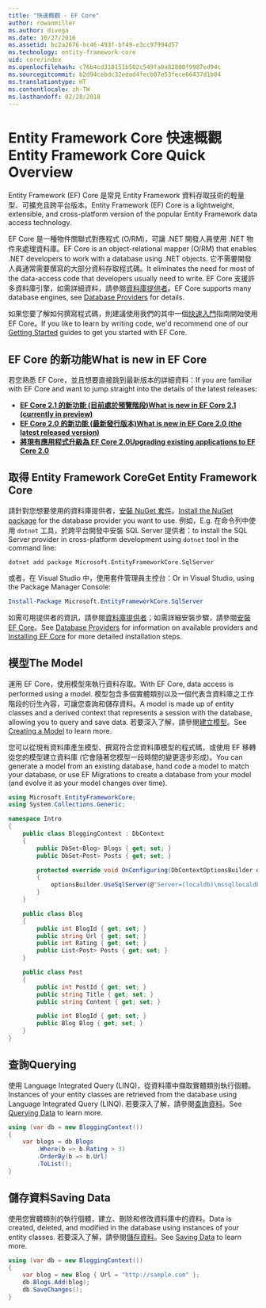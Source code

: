 ```yaml
---
title: "快速概觀 - EF Core"
author: rowanmiller
ms.author: divega
ms.date: 10/27/2016
ms.assetid: bc2a2676-bc46-493f-bf49-e3cc97994d57
ms.technology: entity-framework-core
uid: core/index
ms.openlocfilehash: c76b4cd318151b502c549fa0a82800f9987ed94c
ms.sourcegitcommit: b2d94cebdc32edad4fecb07e53fece66437d1b04
ms.translationtype: HT
ms.contentlocale: zh-TW
ms.lasthandoff: 02/28/2018
---
```

# <a name="entity-framework-core-quick-overview"></a><span data-ttu-id="d1ad0-102">Entity Framework Core 快速概觀</span><span class="sxs-lookup"><span data-stu-id="d1ad0-102">Entity Framework Core Quick Overview</span></span>

<span data-ttu-id="d1ad0-103">Entity Framework (EF) Core 是常見 Entity Framework 資料存取技術的輕量型、可擴充且跨平台版本。</span><span class="sxs-lookup"><span data-stu-id="d1ad0-103">Entity Framework (EF) Core is a lightweight, extensible, and cross-platform version of the popular Entity Framework data access technology.</span></span>

<span data-ttu-id="d1ad0-104">EF Core 是一種物件關聯式對應程式 (O/RM)，可讓 .NET 開發人員使用 .NET 物件來處理資料庫。</span><span class="sxs-lookup"><span data-stu-id="d1ad0-104">EF Core is an object-relational mapper (O/RM) that enables .NET developers to work with a database using .NET objects.</span></span> <span data-ttu-id="d1ad0-105">它不需要開發人員通常需要撰寫的大部分資料存取程式碼。</span><span class="sxs-lookup"><span data-stu-id="d1ad0-105">It eliminates the need for most of the data-access code that developers usually need to write.</span></span> <span data-ttu-id="d1ad0-106">EF Core 支援許多資料庫引擎，如需詳細資料，請參閱[資料庫提供者](providers/index.md)。</span><span class="sxs-lookup"><span data-stu-id="d1ad0-106">EF Core supports many database engines, see [Database Providers](providers/index.md) for details.</span></span>

<span data-ttu-id="d1ad0-107">如果您要了解如何撰寫程式碼，則建議使用我們的其中一個[快速入門](get-started/index.md)指南開始使用 EF Core。</span><span class="sxs-lookup"><span data-stu-id="d1ad0-107">If you like to learn by writing code, we'd recommend one of our [Getting Started](get-started/index.md) guides to get you started with EF Core.</span></span>

## <a name="what-is-new-in-ef-core"></a><span data-ttu-id="d1ad0-108">EF Core 的新功能</span><span class="sxs-lookup"><span data-stu-id="d1ad0-108">What is new in EF Core</span></span>

<span data-ttu-id="d1ad0-109">若您熟悉 EF Core，並且想要直接跳到最新版本的詳細資料：</span><span class="sxs-lookup"><span data-stu-id="d1ad0-109">If you are familiar with EF Core and want to jump straight into the details of the latest releases:</span></span>

- <span data-ttu-id="d1ad0-110">**[EF Core 2.1 的新功能 (目前處於預覽階段)](xref:core/what-is-new/ef-core-2.1)**</span><span class="sxs-lookup"><span data-stu-id="d1ad0-110">**[What is new in EF Core 2.1 (currently in preview)](xref:core/what-is-new/ef-core-2.1)**</span></span>
- <span data-ttu-id="d1ad0-111">**[EF Core 2.0 的新功能 (最新發行版本)](xref:core/what-is-new/ef-core-2.0)**</span><span class="sxs-lookup"><span data-stu-id="d1ad0-111">**[What is new in EF Core 2.0 (the latest released version)](xref:core/what-is-new/ef-core-2.0)**</span></span>
- <span data-ttu-id="d1ad0-112">**[將現有應用程式升級為 EF Core 2.0](xref:core/miscellaneous/1x-2x-upgrade)**</span><span class="sxs-lookup"><span data-stu-id="d1ad0-112">**[Upgrading existing applications to EF Core 2.0](xref:core/miscellaneous/1x-2x-upgrade)**</span></span>


## <a name="get-entity-framework-core"></a><span data-ttu-id="d1ad0-113">取得 Entity Framework Core</span><span class="sxs-lookup"><span data-stu-id="d1ad0-113">Get Entity Framework Core</span></span>

<span data-ttu-id="d1ad0-114">請針對您想要使用的資料庫提供者，[安裝 NuGet 套件](https://docs.nuget.org/ndocs/quickstart/use-a-package)。</span><span class="sxs-lookup"><span data-stu-id="d1ad0-114">[Install the NuGet package](https://docs.nuget.org/ndocs/quickstart/use-a-package) for the database provider you want to use.</span></span> <span data-ttu-id="d1ad0-115">例如，</span><span class="sxs-lookup"><span data-stu-id="d1ad0-115">E.g.</span></span> <span data-ttu-id="d1ad0-116">在命令列中使用 `dotnet` 工具，於跨平台開發中安裝 SQL Server 提供者：</span><span class="sxs-lookup"><span data-stu-id="d1ad0-116">to install the SQL Server provider in cross-platform development using `dotnet` tool in the command line:</span></span>

``` Console
dotnet add package Microsoft.EntityFrameworkCore.SqlServer
```

<span data-ttu-id="d1ad0-117">或者，在 Visual Studio 中，使用套件管理員主控台：</span><span class="sxs-lookup"><span data-stu-id="d1ad0-117">Or in Visual Studio, using the Package Manager Console:</span></span>

``` PowerShell
Install-Package Microsoft.EntityFrameworkCore.SqlServer
```
<span data-ttu-id="d1ad0-118">如需可用提供者的資訊，請參閱[資料庫提供者](providers/index.md)；如需詳細安裝步驟，請參閱[安裝 EF Core](get-started/install/index.md)。</span><span class="sxs-lookup"><span data-stu-id="d1ad0-118">See [Database Providers](providers/index.md) for information on available providers and [Installing EF Core](get-started/install/index.md) for more detailed installation steps.</span></span>

## <a name="the-model"></a><span data-ttu-id="d1ad0-119">模型</span><span class="sxs-lookup"><span data-stu-id="d1ad0-119">The Model</span></span>

<span data-ttu-id="d1ad0-120">運用 EF Core，使用模型來執行資料存取。</span><span class="sxs-lookup"><span data-stu-id="d1ad0-120">With EF Core, data access is performed using a model.</span></span> <span data-ttu-id="d1ad0-121">模型包含多個實體類別以及一個代表含資料庫之工作階段的衍生內容，可讓您查詢和儲存資料。</span><span class="sxs-lookup"><span data-stu-id="d1ad0-121">A model is made up of entity classes and a derived context that represents a session with the database, allowing you to query and save data.</span></span> <span data-ttu-id="d1ad0-122">若要深入了解，請參閱[建立模型](modeling/index.md)。</span><span class="sxs-lookup"><span data-stu-id="d1ad0-122">See [Creating a Model](modeling/index.md) to learn more.</span></span>

<span data-ttu-id="d1ad0-123">您可以從現有資料庫產生模型、撰寫符合您資料庫模型的程式碼，或使用 EF 移轉從您的模型建立資料庫 (它會隨著您模型一段時間的變更逐步形成)。</span><span class="sxs-lookup"><span data-stu-id="d1ad0-123">You can generate a model from an existing database, hand code a model to match your database, or use EF Migrations to create a database from your model (and evolve it as your model changes over time).</span></span>

``` csharp
using Microsoft.EntityFrameworkCore;
using System.Collections.Generic;

namespace Intro
{
    public class BloggingContext : DbContext
    {
        public DbSet<Blog> Blogs { get; set; }
        public DbSet<Post> Posts { get; set; }

        protected override void OnConfiguring(DbContextOptionsBuilder optionsBuilder)
        {
            optionsBuilder.UseSqlServer(@"Server=(localdb)\mssqllocaldb;Database=MyDatabase;Trusted_Connection=True;");
        }
    }

    public class Blog
    {
        public int BlogId { get; set; }
        public string Url { get; set; }
        public int Rating { get; set; }
        public List<Post> Posts { get; set; }
    }

    public class Post
    {
        public int PostId { get; set; }
        public string Title { get; set; }
        public string Content { get; set; }

        public int BlogId { get; set; }
        public Blog Blog { get; set; }
    }
}
```

## <a name="querying"></a><span data-ttu-id="d1ad0-124">查詢</span><span class="sxs-lookup"><span data-stu-id="d1ad0-124">Querying</span></span>

<span data-ttu-id="d1ad0-125">使用 Language Integrated Query (LINQ)，從資料庫中擷取實體類別執行個體。</span><span class="sxs-lookup"><span data-stu-id="d1ad0-125">Instances of your entity classes are retrieved from the database using Language Integrated Query (LINQ).</span></span> <span data-ttu-id="d1ad0-126">若要深入了解，請參閱[查詢資料](querying/index.md)。</span><span class="sxs-lookup"><span data-stu-id="d1ad0-126">See [Querying Data](querying/index.md) to learn more.</span></span>

``` csharp
using (var db = new BloggingContext())
{
    var blogs = db.Blogs
        .Where(b => b.Rating > 3)
        .OrderBy(b => b.Url)
        .ToList();
}
```

## <a name="saving-data"></a><span data-ttu-id="d1ad0-127">儲存資料</span><span class="sxs-lookup"><span data-stu-id="d1ad0-127">Saving Data</span></span>

<span data-ttu-id="d1ad0-128">使用您實體類別的執行個體，建立、刪除和修改資料庫中的資料。</span><span class="sxs-lookup"><span data-stu-id="d1ad0-128">Data is created, deleted, and modified in the database using instances of your entity classes.</span></span> <span data-ttu-id="d1ad0-129">若要深入了解，請參閱[儲存資料](saving/index.md)。</span><span class="sxs-lookup"><span data-stu-id="d1ad0-129">See [Saving Data](saving/index.md) to learn more.</span></span>

``` csharp
using (var db = new BloggingContext())
{
    var blog = new Blog { Url = "http://sample.com" };
    db.Blogs.Add(blog);
    db.SaveChanges();
}
```
